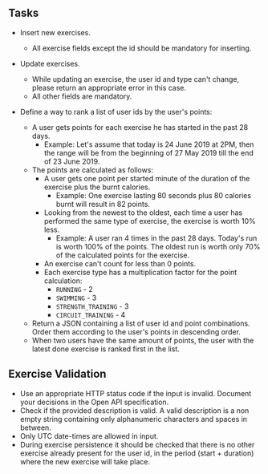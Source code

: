 ## Tasks

- Insert new exercises.
    - All exercise fields except the id should be mandatory for inserting.
  
- Update exercises.
    - While updating an exercise, the user id and type can't change, please return an appropriate error in this case.
    - All other fields are mandatory.
  
- Define a way to rank a list of user ids by the user's points:
    - A user gets points for each exercise he has started in the past 28 days.
        - Example: Let's assume that today is 24 June 2019 at 2PM, then the range will be from the beginning of 27 May 2019 till the end of 23 June 2019. 
    - The points are calculated as follows:
        - A user gets one point per started minute of the duration of the exercise plus the burnt calories.
            - Example: One exercise lasting 80 seconds plus 80 calories burnt will result in 82 points. 
        - Looking from the newest to the oldest, each time a user has performed the same type of exercise, the exercise is worth 10% less.
            - Example: A user ran 4 times in the past 28 days.
              Today's run is worth 100% of the points. The oldest run is worth only 70% of the calculated points for the exercise.
        - An exercise can't count for less than 0 points.
        - Each exercise type has a multiplication factor for the point calculation:
            - `RUNNING` - 2
            - `SWIMMING` - 3
            - `STRENGTH_TRAINING` - 3
            - `CIRCUIT_TRAINING` - 4
    - Return a JSON containing a list of user id and point combinations. Order them according to the user's points in descending order.
    - When two users have the same amount of points, the user with the latest done exercise is ranked first in the list.

## Exercise Validation
 
  - Use an appropriate HTTP status code if the input is invalid. Document your decisions in the Open API specification.
  - Check if the provided description is valid. A valid description is a non empty string containing only alphanumeric 
    characters and spaces in between.
  - Only UTC date-times are allowed in input.
  - During exercise persistence it should be checked that there
    is no other exercise already present for the user id, in the
    period (start + duration) where the new exercise will take place.
